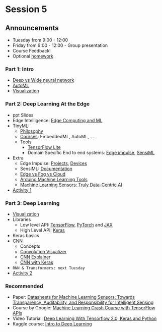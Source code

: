 # Session 5

## Announcements

- Tuesday from 9:00 - 12:00
- Friday from 9:00 - 12:00 - Group presentation
- Course Feedback!
- Optional [homework](./material/Homework.md)

### Part 1: Intro

- [Deep vs Wide neural network](https://arxiv.org/abs/2010.15327)
- [AutoML](https://www.automl.org/automl/)
- [Visualization](https://ml-2024.github.io/nn/) 

### Part 2: Deep Learning At the Edge

- ppt Slides
- Edge Intelligence: [Edge Computing and ML](https://viso.ai/edge-ai/edge-intelligence-deep-learning-with-edge-computing/)
- TinyML: 
  - [Philosophy](https://www.tinyml.org/)
  - [Courses](https://tinyml.seas.harvard.edu/courses/): EmbeddedML, AutoML, ...
  - Tools
    - [TensorFlow Lite](https://www.tensorflow.org/lite)
    - Domain Specific End to end systems: [Edge impulse](https://edgeimpulse.com/), [SensiML](https://sensiml.com/)
- Extra
  - Edge Impulse: [Projects](https://edgeimpulse.com/projects/overview), [Devices](https://docs.edgeimpulse.com/docs/edge-ai-hardware/edge-ai-hardware)
  - SensiML: [Documentation](https://sensiml.com/documentation/)
  - [Edge vs Fog vs Cloud](https://blog.nordicsemi.com/getconnected/cortex-m-machine-learning-at-the-edge)
  - [Arduino Machine Learning Tools](https://docs.edgeimpulse.com/docs/integrations/arduino-mltools)
  - [Machine Learning Sensors: Truly Data-Centric AI](https://towardsdatascience.com/machine-learning-sensors-truly-data-centric-ai-8f6b9904633a)
- [Activity 1](./material/activity1.md)

### Part 3: Deep Learning

- [Visualization](https://ml-2024.github.io/nn/) 
- Libraries
  - Low level API: [TensorFlow](https://www.tensorflow.org/), [PyTorch](https://pytorch.org/) and [JAX](https://github.com/google/jax)
  - High Level API: [Keras](https://keras.io/keras_3/)
- Keras basics
- CNN
  - Concepts
  - [Convolution Visualizer](https://ezyang.github.io/convolution-visualizer/index.html)
  - [CNN Explainer](https://poloclub.github.io/cnn-explainer/)
  - [CNN with Keras](https://elitedatascience.com/keras-tutorial-deep-learning-in-python)
- `RNN & Transformers: next Tuesday`
- [Activity 2](./material/activity2.md)

### Recommended

- Paper: [Datasheets for Machine Learning Sensors: Towards Transparency, Auditability, and Responsibility for Intelligent Sensing](https://arxiv.org/abs/2306.08848)
- Course by Google: [Machine Learning Crash Course with TensorFlow APIs](https://developers.google.com/machine-learning/crash-course)
- Video Tutorial: [Deep Learning With Tensorflow 2.0, Keras and Python](https://www.youtube.com/playlist?list=PLeo1K3hjS3uu7CxAacxVndI4bE_o3BDtO)
- Kaggle course: [Intro to Deep Learning](https://www.kaggle.com/learn/intro-to-deep-learning)

